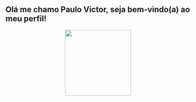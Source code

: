 ## Olá me chamo Paulo Victor, seja bem-vindo(a) ao meu perfil!
<div align="center">
  <a href="https://github.com/strvictor">
  <img height="180em" src="https://github-readme-stats.vercel.app/api?username=strvictor&show_icons=true&theme=dark&include_all_commits=true&count_private=true"/>
  <img height="180em" src="https://github-readme-stats.vercel.app/api/top-langs/?username=strvictor&layout=compact
